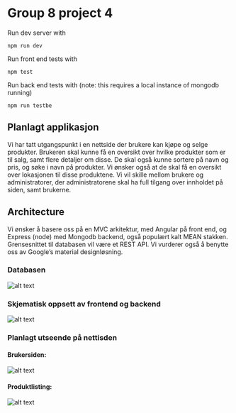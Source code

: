 # Group 8 project 4

Run dev server with
```
npm run dev
```
Run front end tests with 
```
npm test
```
Run back end tests with (note: this requires a local instance of mongodb running)
```
npm run testbe
```

## Planlagt applikasjon
Vi har tatt utgangspunkt i en nettside der brukere kan kjøpe og selge produkter. Brukeren skal kunne få en oversikt over hvilke produkter som er til salg, samt flere detaljer om disse. De skal også kunne sortere på navn og pris, og søke i navn på produkter. Vi ønsker også at de skal få en oversikt over lokasjonen til disse produktene. Vi vil skille mellom brukere og administratorer, der administratorene skal ha full tilgang over innholdet på siden, samt brukerne.

## Architecture
Vi ønsker å basere oss på en MVC arkitektur, med Angular på front end, og Express (node) med Mongodb backend, også populært kalt MEAN stakken. Grensesnittet til databasen vil være et REST API.  Vi vurderer også å benytte oss av Google’s material designløsning.

### Databasen
![alt text](https://i.imgur.com/SJ5JXUl.png "Diagram som viser hvordan databasen skal se ut")

### Skjematisk oppsett av frontend og backend
![alt text](https://i.imgur.com/dDgB3wK.png "Diagram som viser rollene til client, server og databasen")

### Planlagt utseende på nettisden
#### Brukersiden:
![alt text](https://i.imgur.com/PeHgDpj.png "Brukersiden")
#### Produktlisting:
![alt text](https://i.imgur.com/mUCJXcj.png "Produktlisting")
